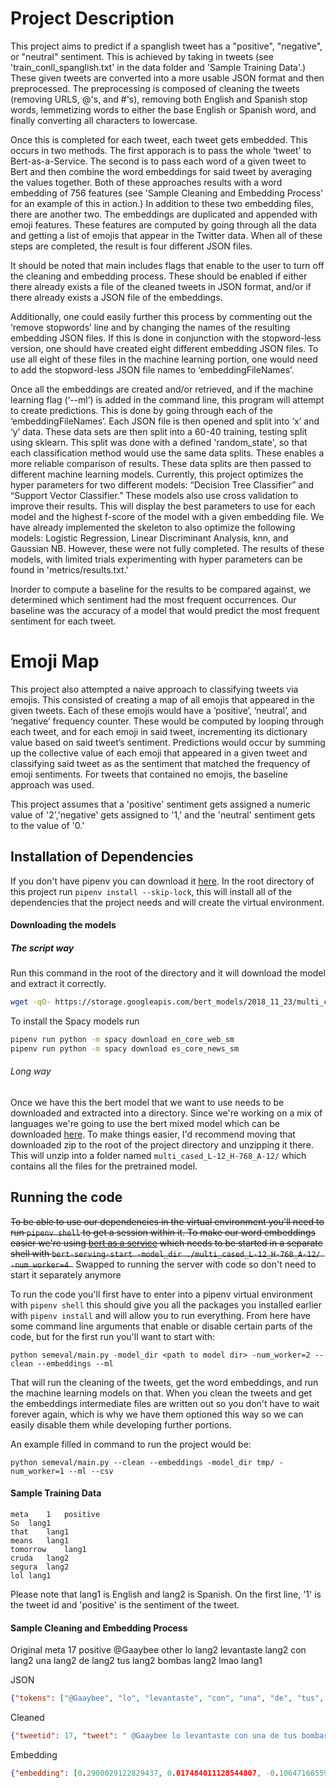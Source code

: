 # Project Description
This project aims to predict if a spanglish tweet has a "positive", "negative", or "neutral" sentiment. This is achieved by taking in tweets (see 'train_conll_spanglish.txt' in the data folder and 'Sample Training Data'.) These given tweets are converted into a more usable JSON format and then preprocessed. The preprocessing is composed of cleaning the tweets (removing URLS, @'s, and #'s), removing both English and Spanish stop words, lemmetizing words to either the base English or Spanish word, and finally converting all characters to lowercase. 

Once this is completed for each tweet, each tweet gets embedded. This occurs in two methods. The first apporach is to pass the whole ‘tweet’ to Bert-as-a-Service. The second is to pass each word of a given tweet to Bert and then combine the word embeddings for said tweet by averaging the values together. Both of these approaches results with a word embedding of 756 features (see 'Sample Cleaning and Embedding Process' for an example of this in action.) In addition to these two embedding files, there are another two. The embeddings are duplicated and appended with emoji features. These features are computed by going through all the data and getting a list of emojis that appear in the Twitter data. When all of these steps are completed, the result is four different JSON files.  

It should be noted that main includes flags that enable to the user to turn off the cleaning and embedding process. These should be enabled if either there already exists a file of the cleaned tweets in JSON format, and/or if there already exists a JSON file of the embeddings. 

Additionally, one could easily further this process by commenting out the ‘remove stopwords’ line and by changing the names of the resulting embedding JSON files. If this is done in conjunction with the stopword-less version, one should have created eight different embedding JSON files. To use all eight of these files in the machine learning portion, one would need to add the stopword-less JSON file names to ‘embeddingFileNames’.  

Once all the embeddings are created and/or retrieved, and if the machine learning flag (‘--ml’) is added in the command line, this program will attempt to create predictions. This is done by going through each of the ‘embeddingFileNames’. Each JSON file is then opened and split into ‘x’ and ‘y’ data. These data sets are then split into a 60-40 training, testing split using sklearn. This split was done with a defined 'random_state', so that each classification method would use the same data splits. These enables a more reliable comparison of results. These data splits are then passed to different machine learning models. Currently, this project optimizes the hyper parameters for two different models: “Decision Tree Classifier” and “Support Vector Classifier.” These models also use cross validation to improve their results. This will display the best parameters to use for each model and the highest f-score of the model with a given embedding file. We have already implemented the skeleton to also optimize the following models: Logistic Regression,  Linear Discriminant Analysis, knn, and  Gaussian NB. However, these were not fully completed. The results of these models, with limited trials experimenting with hyper parameters can be found in 'metrics/results.txt.'

Inorder to compute a baseline for the results to be compared against, we determined which sentiment had the most frequent occurrences. Our baseline was the accuracy of a model that would predict the most frequent sentiment for each tweet.

# Emoji Map
This project also attempted a naive approach to classifying tweets via emojis. This consisted of creating a map of all emojis that appeared in the given tweets. Each of these emojis would have a ‘positive’, ‘neutral’, and ‘negative’ frequency counter. These would be computed by looping through each tweet, and for each emoji in said tweet, incrementing its dictionary value based on said tweet’s sentiment.  Predictions would occur by summing up the collective value of each emoji that appeared in a given tweet and classifying said tweet as as the sentiment that matched the frequency of emoji sentiments. For tweets that contained no emojis, the baseline approach was used.

This project assumes that a 'positive' sentiment gets assigned a numeric value of '2','negative' gets assigned to '1,' and the 'neutral' sentiment gets to the value of '0.'

## Installation of Dependencies
If you don't have pipenv you can download it [here](https://github.com/pypa/pipenv).  In the root directory of this project run `pipenv install --skip-lock`, this will install all of the dependencies that the project needs and will create the virtual environment.  
#### Downloading the models
##### The script way
Run this command in the root of the directory and it will download the model and extract it correctly.
```bash
wget -qO- https://storage.googleapis.com/bert_models/2018_11_23/multi_cased_L-12_H-768_A-12.zip | bsdtar -xvf-
```

To install the Spacy models run 
```bash
pipenv run python -m spacy download en_core_web_sm
pipenv run python -m spacy download es_core_news_sm
```
###### Long way
Once we have this the bert model that we want to use needs to be downloaded and extracted into a directory.  Since we're working on a mix of languages we're going to use the bert mixed model which can be downloaded [here](https://storage.googleapis.com/bert_models/2018_11_23/multi_cased_L-12_H-768_A-12.zip).  To make things easier, I'd recommend moving that downloaded zip to the root of the project directory and unzipping it there.  This will unzip into a folder named `multi_cased_L-12_H-768_A-12/` which contains all the files for the pretrained model.

## Running the code
~~To be able to use our dependencies in the virtual environment you'll need to run `pipenv shell` to get a session within it.  To make our word embeddings easier we're using [bert as a service](https://github.com/hanxiao/bert-as-service) which needs to be started in a separate shell with `bert-serving-start -model_dir ./multi_cased_L-12_H-768_A-12/ -num_worker=4 `~~ Swapped to running the server with code so don't need to start it separately anymore

To run the code you'll first have to enter into a pipenv virtual environment with `pipenv shell` this should give you all the packages you installed earlier with `pipenv install` and will allow you to run everything.  From here  have some command line arguments that enable or disable certain parts of the code, but for the first run you'll want to start with:
```
python semeval/main.py -model_dir <path to model dir> -num_worker=2 --clean --embeddings --ml
```
  That will run the cleaning of the tweets, get the word embeddings, and run the machine learning models on that.  When you clean the tweets and get the embeddings intermediate files are written out so you don't have to wait forever again, which is why we have them optioned this way so we can easily disable them while developing further portions. 

An example filled in command to run the project would be:
```
python semeval/main.py --clean --embeddings -model_dir tmp/ -num_worker=1 --ml --csv    
```
#### Sample Training Data
```conll
meta	1	positive
So	lang1
that	lang1
means	lang1
tomorrow	lang1
cruda	lang2
segura	lang2
lol	lang1
```
Please note that lang1 is English and lang2 is Spanish. On the first line, '1' is the tweet id and 'positive' is the sentiment of the tweet.


#### Sample Cleaning and Embedding Process
Original
meta	17	positive
@Gaaybee	other
lo	lang2
levantaste	lang2
con	lang2
una	lang2
de	lang2
tus	lang2
bombas	lang2
lmao	lang1

JSON
```json
{"tokens": ["@Gaaybee", "lo", "levantaste", "con", "una", "de", "tus", "bombas", "lmao"], "langid": ["other", "lang2", "lang2", "lang2", "lang2", "lang2", "lang2", "lang2", "lang1"], "tweet": " @Gaaybee lo levantaste con una de tus bombas lmao", "tweetid": 17, "sentiment": "positive"}
```
Cleaned
```json
{"tweetid": 17, "tweet": " @Gaaybee lo levantaste con una de tus bombas lmao", "tokens": ["levantar", "bombo", "lmao"], "langid": ["lang2", "lang2", "lang1"], "sentiment": "positive"}
```
Embedding
```json
{"embedding": [0.2900029122829437, 0.017484011128544807, -0.10647160559892654, 0.6051885485649109, 0.24973852932453156, 0.021043820306658745,etc (goes for 756 features)]}
```